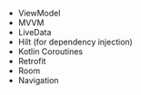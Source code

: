  * ViewModel
 * MVVM
 * LiveData
 * Hilt (for dependency injection)
 * Kotlin Coroutines
 * Retrofit
 * Room
 * Navigation
 
